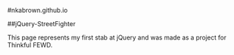 #nkabrown.github.io

##jQuery-StreetFighter

This page represents my first stab at jQuery and was made as a project for Thinkful FEWD.


